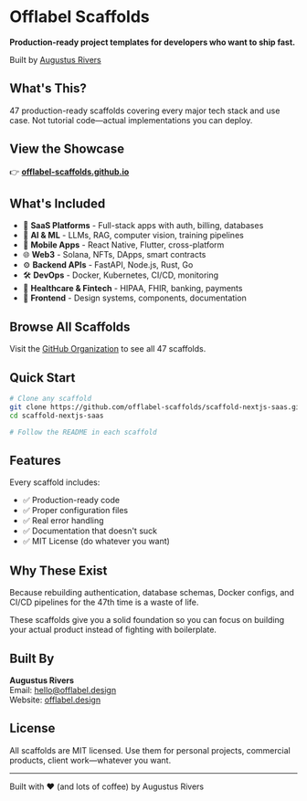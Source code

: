 # Offlabel Scaffolds

**Production-ready project templates for developers who want to ship fast.**

Built by [Augustus Rivers](https://offlabel.design)

## What's This?

47 production-ready scaffolds covering every major tech stack and use case. Not tutorial code—actual implementations you can deploy.

## View the Showcase

👉 **[offlabel-scaffolds.github.io](https://offlabel-scaffolds.github.io)**

## What's Included

- 🚀 **SaaS Platforms** - Full-stack apps with auth, billing, databases
- 🤖 **AI & ML** - LLMs, RAG, computer vision, training pipelines
- 📱 **Mobile Apps** - React Native, Flutter, cross-platform
- 🌐 **Web3** - Solana, NFTs, DApps, smart contracts
- ⚙️ **Backend APIs** - FastAPI, Node.js, Rust, Go
- 🛠️ **DevOps** - Docker, Kubernetes, CI/CD, monitoring
- 🏥 **Healthcare & Fintech** - HIPAA, FHIR, banking, payments
- 🎨 **Frontend** - Design systems, components, documentation

## Browse All Scaffolds

Visit the [GitHub Organization](https://github.com/offlabel-scaffolds) to see all 47 scaffolds.

## Quick Start

```bash
# Clone any scaffold
git clone https://github.com/offlabel-scaffolds/scaffold-nextjs-saas.git
cd scaffold-nextjs-saas

# Follow the README in each scaffold
```

## Features

Every scaffold includes:
- ✅ Production-ready code
- ✅ Proper configuration files
- ✅ Real error handling
- ✅ Documentation that doesn't suck
- ✅ MIT License (do whatever you want)

## Why These Exist

Because rebuilding authentication, database schemas, Docker configs, and CI/CD pipelines for the 47th time is a waste of life.

These scaffolds give you a solid foundation so you can focus on building your actual product instead of fighting with boilerplate.

## Built By

**Augustus Rivers**  
Email: hello@offlabel.design  
Website: [offlabel.design](https://offlabel.design)

## License

All scaffolds are MIT licensed. Use them for personal projects, commercial products, client work—whatever you want.

---

Built with ❤️ (and lots of coffee) by Augustus Rivers

